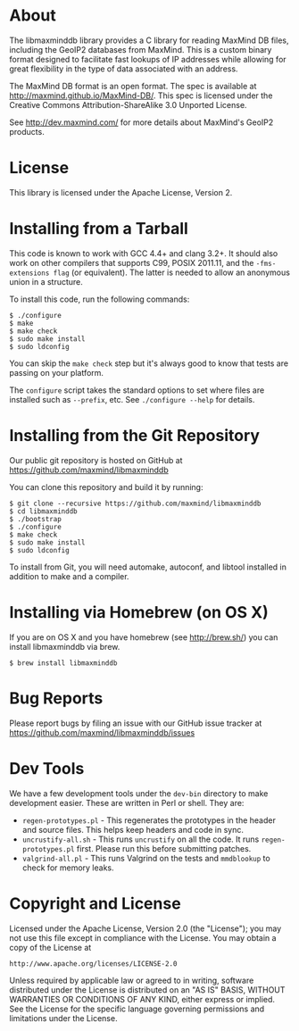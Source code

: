 # About

The libmaxminddb library provides a C library for reading MaxMind DB files,
including the GeoIP2 databases from MaxMind. This is a custom binary format
designed to facilitate fast lookups of IP addresses while allowing for great
flexibility in the type of data associated with an address.

The MaxMind DB format is an open format. The spec is available at
http://maxmind.github.io/MaxMind-DB/. This spec is licensed under the Creative
Commons Attribution-ShareAlike 3.0 Unported License.

See http://dev.maxmind.com/ for more details about MaxMind's GeoIP2 products.

# License

This library is licensed under the Apache License, Version 2.

# Installing from a Tarball

This code is known to work with GCC 4.4+ and clang 3.2+. It should also work
on other compilers that supports C99, POSIX 2011.11, and the `-fms-extensions
flag` (or equivalent). The latter is needed to allow an anonymous union in a
structure.

To install this code, run the following commands:

    $ ./configure
    $ make
    $ make check
    $ sudo make install
    $ sudo ldconfig

You can skip the `make check` step but it's always good to know that tests are
passing on your platform.

The `configure` script takes the standard options to set where files are
installed such as `--prefix`, etc. See `./configure --help` for details.

# Installing from the Git Repository

Our public git repository is hosted on GitHub at
https://github.com/maxmind/libmaxminddb

You can clone this repository and build it by running:

    $ git clone --recursive https://github.com/maxmind/libmaxminddb
    $ cd libmaxminddb
    $ ./bootstrap
    $ ./configure
    $ make check
    $ sudo make install
    $ sudo ldconfig

To install from Git, you will need automake, autoconf, and libtool installed
in addition to make and a compiler.

# Installing via Homebrew (on OS X)

If you are on OS X and you have homebrew (see http://brew.sh/) you can install
libmaxminddb via brew.

    $ brew install libmaxminddb

# Bug Reports

Please report bugs by filing an issue with our GitHub issue tracker at
https://github.com/maxmind/libmaxminddb/issues

# Dev Tools

We have a few development tools under the `dev-bin` directory to make
development easier. These are written in Perl or shell. They are:

* `regen-prototypes.pl` - This regenerates the prototypes in the header and
  source files. This helps keep headers and code in sync.
* `uncrustify-all.sh` - This runs `uncrustify` on all the code. It runs
  `regen-prototypes.pl` first. Please run this before submitting patches.
* `valgrind-all.pl` - This runs Valgrind on the tests and `mmdblookup` to
  check for memory leaks.

# Copyright and License

Licensed under the Apache License, Version 2.0 (the "License");
you may not use this file except in compliance with the License.
You may obtain a copy of the License at

    http://www.apache.org/licenses/LICENSE-2.0

Unless required by applicable law or agreed to in writing, software
distributed under the License is distributed on an "AS IS" BASIS,
WITHOUT WARRANTIES OR CONDITIONS OF ANY KIND, either express or implied.
See the License for the specific language governing permissions and
limitations under the License.
